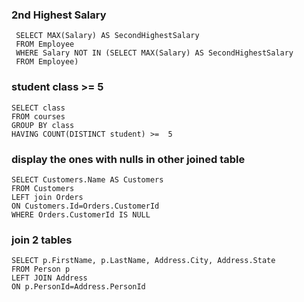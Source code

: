 ### 2nd Highest Salary
     SELECT MAX(Salary) AS SecondHighestSalary
     FROM Employee
     WHERE Salary NOT IN (SELECT MAX(Salary) AS SecondHighestSalary
     FROM Employee)

### student class >= 5
    SELECT class
    FROM courses
    GROUP BY class 
    HAVING COUNT(DISTINCT student) >=  5 
    
### display the ones with nulls in other joined table
    SELECT Customers.Name AS Customers
    FROM Customers
    LEFT join Orders
    ON Customers.Id=Orders.CustomerId
    WHERE Orders.CustomerId IS NULL

### join 2 tables
    SELECT p.FirstName, p.LastName, Address.City, Address.State
    FROM Person p
    LEFT JOIN Address
    ON p.PersonId=Address.PersonId
